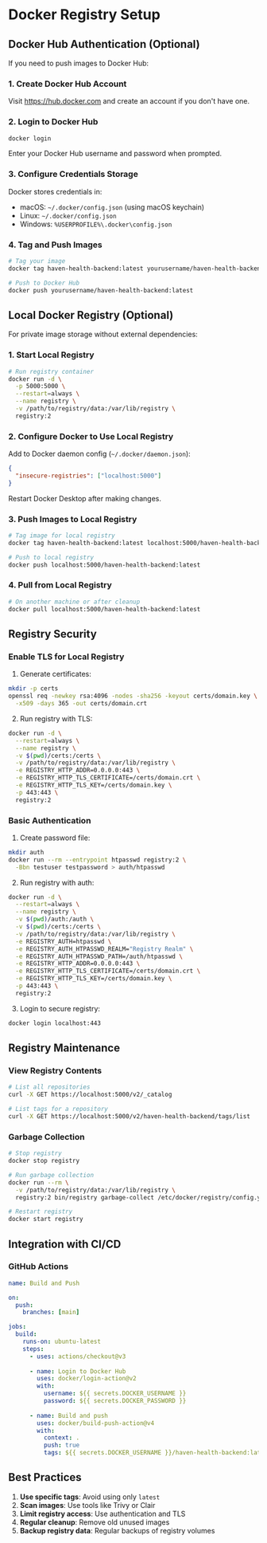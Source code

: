 # Docker Registry Setup

## Docker Hub Authentication (Optional)

If you need to push images to Docker Hub:

### 1. Create Docker Hub Account

Visit https://hub.docker.com and create an account if you don't have one.

### 2. Login to Docker Hub

```bash
docker login
```

Enter your Docker Hub username and password when prompted.

### 3. Configure Credentials Storage

Docker stores credentials in:
- macOS: `~/.docker/config.json` (using macOS keychain)
- Linux: `~/.docker/config.json`
- Windows: `%USERPROFILE%\.docker\config.json`

### 4. Tag and Push Images

```bash
# Tag your image
docker tag haven-health-backend:latest yourusername/haven-health-backend:latest

# Push to Docker Hub
docker push yourusername/haven-health-backend:latest
```

## Local Docker Registry (Optional)

For private image storage without external dependencies:

### 1. Start Local Registry

```bash
# Run registry container
docker run -d \
  -p 5000:5000 \
  --restart=always \
  --name registry \
  -v /path/to/registry/data:/var/lib/registry \
  registry:2
```

### 2. Configure Docker to Use Local Registry

Add to Docker daemon config (`~/.docker/daemon.json`):

```json
{
  "insecure-registries": ["localhost:5000"]
}
```

Restart Docker Desktop after making changes.

### 3. Push Images to Local Registry

```bash
# Tag image for local registry
docker tag haven-health-backend:latest localhost:5000/haven-health-backend:latest

# Push to local registry
docker push localhost:5000/haven-health-backend:latest
```

### 4. Pull from Local Registry

```bash
# On another machine or after cleanup
docker pull localhost:5000/haven-health-backend:latest
```

## Registry Security

### Enable TLS for Local Registry

1. Generate certificates:
```bash
mkdir -p certs
openssl req -newkey rsa:4096 -nodes -sha256 -keyout certs/domain.key \
  -x509 -days 365 -out certs/domain.crt
```

2. Run registry with TLS:
```bash
docker run -d \
  --restart=always \
  --name registry \
  -v $(pwd)/certs:/certs \
  -v /path/to/registry/data:/var/lib/registry \
  -e REGISTRY_HTTP_ADDR=0.0.0.0:443 \
  -e REGISTRY_HTTP_TLS_CERTIFICATE=/certs/domain.crt \
  -e REGISTRY_HTTP_TLS_KEY=/certs/domain.key \
  -p 443:443 \
  registry:2
```

### Basic Authentication

1. Create password file:
```bash
mkdir auth
docker run --rm --entrypoint htpasswd registry:2 \
  -Bbn testuser testpassword > auth/htpasswd
```

2. Run registry with auth:
```bash
docker run -d \
  --restart=always \
  --name registry \
  -v $(pwd)/auth:/auth \
  -v $(pwd)/certs:/certs \
  -v /path/to/registry/data:/var/lib/registry \
  -e REGISTRY_AUTH=htpasswd \
  -e REGISTRY_AUTH_HTPASSWD_REALM="Registry Realm" \
  -e REGISTRY_AUTH_HTPASSWD_PATH=/auth/htpasswd \
  -e REGISTRY_HTTP_ADDR=0.0.0.0:443 \
  -e REGISTRY_HTTP_TLS_CERTIFICATE=/certs/domain.crt \
  -e REGISTRY_HTTP_TLS_KEY=/certs/domain.key \
  -p 443:443 \
  registry:2
```

3. Login to secure registry:
```bash
docker login localhost:443
```

## Registry Maintenance

### View Registry Contents

```bash
# List all repositories
curl -X GET https://localhost:5000/v2/_catalog

# List tags for a repository
curl -X GET https://localhost:5000/v2/haven-health-backend/tags/list
```

### Garbage Collection

```bash
# Stop registry
docker stop registry

# Run garbage collection
docker run --rm \
  -v /path/to/registry/data:/var/lib/registry \
  registry:2 bin/registry garbage-collect /etc/docker/registry/config.yml

# Restart registry
docker start registry
```

## Integration with CI/CD

### GitHub Actions

```yaml
name: Build and Push

on:
  push:
    branches: [main]

jobs:
  build:
    runs-on: ubuntu-latest
    steps:
      - uses: actions/checkout@v3
      
      - name: Login to Docker Hub
        uses: docker/login-action@v2
        with:
          username: ${{ secrets.DOCKER_USERNAME }}
          password: ${{ secrets.DOCKER_PASSWORD }}
      
      - name: Build and push
        uses: docker/build-push-action@v4
        with:
          context: .
          push: true
          tags: ${{ secrets.DOCKER_USERNAME }}/haven-health-backend:latest
```

## Best Practices

1. **Use specific tags**: Avoid using only `latest`
2. **Scan images**: Use tools like Trivy or Clair
3. **Limit registry access**: Use authentication and TLS
4. **Regular cleanup**: Remove old unused images
5. **Backup registry data**: Regular backups of registry volumes